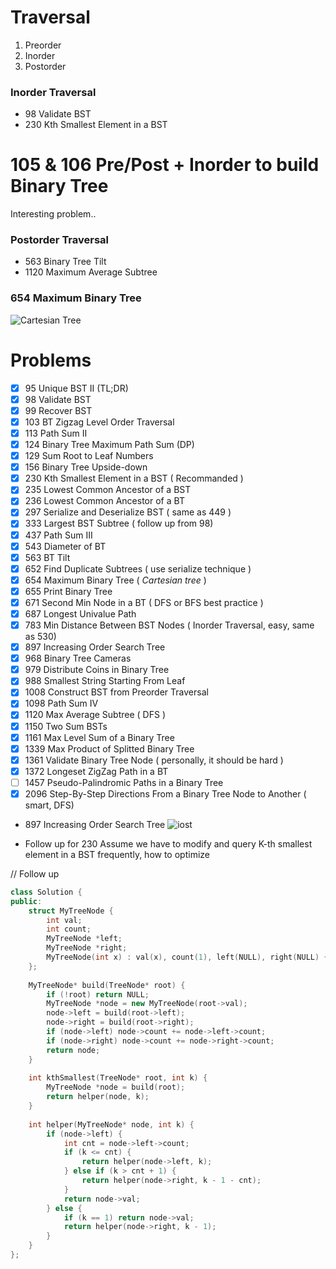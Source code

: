 # Traversal

1. Preorder   
2. Inorder   
3. Postorder   

### Inorder Traversal

* 98 Validate BST
* 230 Kth Smallest Element in a BST

# 105 & 106 Pre/Post + Inorder to build Binary Tree

Interesting problem..
### Postorder Traversal  

* 563  Binary Tree Tilt
* 1120 Maximum Average Subtree

### 654 Maximum Binary Tree
![Cartesian Tree](https://upload.wikimedia.org/wikipedia/commons/thumb/d/d5/Cartesian_tree.svg/480px-Cartesian_tree.svg.png)


# Problems
- [x] 95   Unique BST II (TL;DR)
- [x] 98   Validate BST
- [x] 99   Recover BST
- [x] 103  BT Zigzag Level Order Traversal
- [x] 113  Path Sum II
- [x] 124  Binary Tree Maximum Path Sum (DP)
- [x] 129  Sum Root to Leaf Numbers
- [x] 156  Binary Tree Upside-down
- [x] 230  Kth Smallest Element in a BST ( Recommanded )
- [x] 235  Lowest Common Ancestor of a BST
- [x] 236  Lowest Common Ancestor of a BT
- [x] 297  Serialize and Deserialize BST ( same as 449 )
- [x] 333  Largest BST Subtree ( follow up from 98)
- [x] 437  Path Sum III
- [x] 543  Diameter of BT
- [x] 563  BT Tilt
- [x] 652  Find Duplicate Subtrees ( use serialize technique )
- [x] 654  Maximum Binary Tree ( *Cartesian tree* )
- [x] 655  Print Binary Tree
- [x] 671  Second Min Node in a BT ( DFS or BFS best practice )
- [x] 687  Longest Univalue Path
- [x] 783  Min Distance Between BST Nodes ( Inorder Traversal, easy, same as  530)
- [x] 897  Increasing Order Search Tree
- [x] 968  Binary Tree Cameras
- [x] 979  Distribute Coins in Binary Tree
- [x] 988  Smallest String Starting From Leaf
- [x] 1008 Construct BST from Preorder Traversal
- [x] 1098 Path Sum IV
- [x] 1120 Max Average Subtree ( DFS )
- [x] 1150 Two Sum BSTs
- [x] 1161 Max Level Sum of a Binary Tree
- [x] 1339 Max Product of Splitted Binary Tree
- [x] 1361 Validate Binary Tree Node ( personally, it should be hard )
- [x] 1372 Longeset ZigZag Path in a BT
- [ ] 1457 Pseudo-Palindromic Paths in a Binary Tree
- [x] 2096 Step-By-Step Directions From a Binary Tree Node to Another ( smart, DFS)

* 897 Increasing Order Search Tree
![iost](https://assets.leetcode.com/uploads/2020/11/17/ex1.jpg)

* Follow up for 230
Assume we have to modify and query K-th smallest element in a BST frequently, how to optimize   

// Follow up
```cpp
class Solution {
public:
    struct MyTreeNode {
        int val;
        int count;
        MyTreeNode *left;
        MyTreeNode *right;
        MyTreeNode(int x) : val(x), count(1), left(NULL), right(NULL) {}
    };
    
    MyTreeNode* build(TreeNode* root) {
        if (!root) return NULL;
        MyTreeNode *node = new MyTreeNode(root->val);
        node->left = build(root->left);
        node->right = build(root->right);
        if (node->left) node->count += node->left->count;
        if (node->right) node->count += node->right->count;
        return node;
    }
    
    int kthSmallest(TreeNode* root, int k) {
        MyTreeNode *node = build(root);
        return helper(node, k);
    }
    
    int helper(MyTreeNode* node, int k) {
        if (node->left) {
            int cnt = node->left->count;
            if (k <= cnt) {
                return helper(node->left, k);
            } else if (k > cnt + 1) {
                return helper(node->right, k - 1 - cnt);
            }
            return node->val;
        } else {
            if (k == 1) return node->val;
            return helper(node->right, k - 1);
        }
    }
};
```